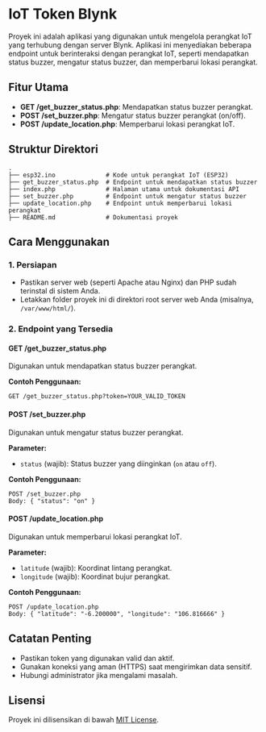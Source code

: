 # IoT Token Blynk

Proyek ini adalah aplikasi yang digunakan untuk mengelola perangkat IoT yang terhubung dengan server Blynk. Aplikasi ini menyediakan beberapa endpoint untuk berinteraksi dengan perangkat IoT, seperti mendapatkan status buzzer, mengatur status buzzer, dan memperbarui lokasi perangkat.

## Fitur Utama
- **GET /get_buzzer_status.php**: Mendapatkan status buzzer perangkat.
- **POST /set_buzzer.php**: Mengatur status buzzer perangkat (on/off).
- **POST /update_location.php**: Memperbarui lokasi perangkat IoT.

## Struktur Direktori
```
.
├── esp32.ino              # Kode untuk perangkat IoT (ESP32)
├── get_buzzer_status.php  # Endpoint untuk mendapatkan status buzzer
├── index.php              # Halaman utama untuk dokumentasi API
├── set_buzzer.php         # Endpoint untuk mengatur status buzzer
├── update_location.php    # Endpoint untuk memperbarui lokasi perangkat
├── README.md              # Dokumentasi proyek
```

## Cara Menggunakan

### 1. Persiapan
- Pastikan server web (seperti Apache atau Nginx) dan PHP sudah terinstal di sistem Anda.
- Letakkan folder proyek ini di direktori root server web Anda (misalnya, `/var/www/html/`).

### 2. Endpoint yang Tersedia

#### **GET /get_buzzer_status.php**
Digunakan untuk mendapatkan status buzzer perangkat.

**Contoh Penggunaan:**
```
GET /get_buzzer_status.php?token=YOUR_VALID_TOKEN
```

#### **POST /set_buzzer.php**
Digunakan untuk mengatur status buzzer perangkat.

**Parameter:**
- `status` (wajib): Status buzzer yang diinginkan (`on` atau `off`).

**Contoh Penggunaan:**
```
POST /set_buzzer.php
Body: { "status": "on" }
```

#### **POST /update_location.php**
Digunakan untuk memperbarui lokasi perangkat IoT.

**Parameter:**
- `latitude` (wajib): Koordinat lintang perangkat.
- `longitude` (wajib): Koordinat bujur perangkat.

**Contoh Penggunaan:**
```
POST /update_location.php
Body: { "latitude": "-6.200000", "longitude": "106.816666" }
```

## Catatan Penting
- Pastikan token yang digunakan valid dan aktif.
- Gunakan koneksi yang aman (HTTPS) saat mengirimkan data sensitif.
- Hubungi administrator jika mengalami masalah.

## Lisensi
Proyek ini dilisensikan di bawah [MIT License](LICENSE).